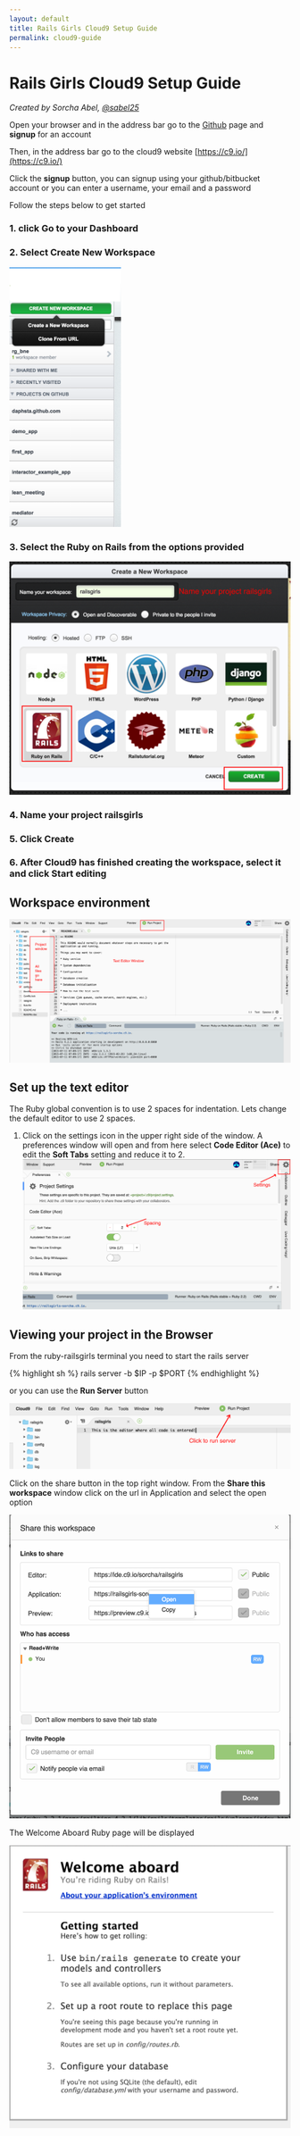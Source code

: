 ```yaml
---
layout: default
title: Rails Girls Cloud9 Setup Guide
permalink: cloud9-guide
---
```


# Rails Girls Cloud9 Setup Guide

*Created by Sorcha Abel, [@sabel25](https://twitter.com/sabel25)*

Open your browser and in the address bar go to the [Github](https://github.com/) page and __signup__ for an account

Then, in the address bar go to the cloud9 website [https://c9.io/](https://c9.io/)

Click the __signup__ button, you can signup using your github/bitbucket account or you can enter a username, your email and a password

Follow the steps below to get started

### 1. click __Go to your Dashboard__

### 2. Select __Create New Workspace__
<img src="/images/c9/c9-create-workspace.png" alt="Workspace" width="200">

### 3. Select the __Ruby on Rails__ from the options provided
<img src="/images/c9/c9-workspace-ror1.png" alt="Workspace" width="600">

### 4. Name your project __railsgirls__

### 5. Click __Create__

### 6. After Cloud9 has finished creating the workspace, select it and click __Start editing__

## Workspace environment
![Cloud 9](/images/c9/c9-project-workspace4.png "C9 workspace")


## Set up the text editor

The Ruby global convention is to use 2 spaces for indentation. Lets change the default editor to use 2 spaces.

1. Click on the settings icon in the upper right side of the window. A preferences window will open and from here select __Code Editor (Ace)__ to edit the __Soft Tabs__ setting and reduce it to 2.
![Cloud 9 editor](/images/c9/c9-settings4.png "C9 editor")

## Viewing your project in the Browser

From the ruby-railsgirls terminal you need to start the rails server

{% highlight sh %}
rails server -b $IP -p $PORT
{% endhighlight %}

or you can use the __Run Server__ button

![Cloud 9 Rails Server](/images/c9/c9-run-server.png "C9 Run Server")

Click on the share button in the top right window. From the __Share this workspace__ window click on the url in Application and select the open option

<img src="/images/c9/c9-share-workspace.png" alt="Workspace" width="600">

The Welcome Aboard Ruby page will be displayed

<img src="/images/c9/c9-welcome.png" alt="Welcome" width="600">

